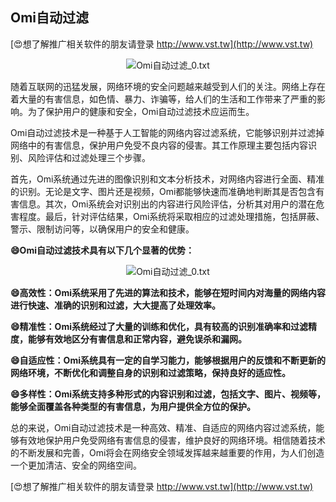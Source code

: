 ## **Omi自动过滤**

[😍想了解推广相关软件的朋友请登录 http://www.vst.tw](http://www.vst.tw)

 <center><img src="https://vst.tw/MP4/tuiguang/png/6.png" alt="Omi自动过滤_0.txt"></center>

随着互联网的迅猛发展，网络环境的安全问题越来越受到人们的关注。网络上存在着大量的有害信息，如色情、暴力、诈骗等，给人们的生活和工作带来了严重的影响。为了保护用户的健康和安全，Omi自动过滤技术应运而生。

Omi自动过滤技术是一种基于人工智能的网络内容过滤系统，它能够识别并过滤掉网络中的有害信息，保护用户免受不良内容的侵害。其工作原理主要包括内容识别、风险评估和过滤处理三个步骤。

首先，Omi系统通过先进的图像识别和文本分析技术，对网络内容进行全面、精准的识别。无论是文字、图片还是视频，Omi都能够快速而准确地判断其是否包含有害信息。其次，Omi系统会对识别出的内容进行风险评估，分析其对用户的潜在危害程度。最后，针对评估结果，Omi系统将采取相应的过滤处理措施，包括屏蔽、警示、限制访问等，以确保用户的安全和健康。

**😄Omi自动过滤技术具有以下几个显著的优势：**

 <center><img src="https://vst.tw/MP4/tuiguang/png/7.png" alt="Omi自动过滤_0.txt"></center>

**😄高效性：Omi系统采用了先进的算法和技术，能够在短时间内对海量的网络内容进行快速、准确的识别和过滤，大大提高了处理效率。**

**😄精准性：Omi系统经过了大量的训练和优化，具有较高的识别准确率和过滤精度，能够有效地区分有害信息和正常内容，避免误杀和漏网。**

**😄自适应性：Omi系统具有一定的自学习能力，能够根据用户的反馈和不断更新的网络环境，不断优化和调整自身的识别和过滤策略，保持良好的适应性。**

**😄多样性：Omi系统支持多种形式的内容识别和过滤，包括文字、图片、视频等，能够全面覆盖各种类型的有害信息，为用户提供全方位的保护。**

总的来说，Omi自动过滤技术是一种高效、精准、自适应的网络内容过滤系统，能够有效地保护用户免受网络有害信息的侵害，维护良好的网络环境。相信随着技术的不断发展和完善，Omi将会在网络安全领域发挥越来越重要的作用，为人们创造一个更加清洁、安全的网络空间。

[😍想了解推广相关软件的朋友请登录 http://www.vst.tw](http://www.vst.tw)



